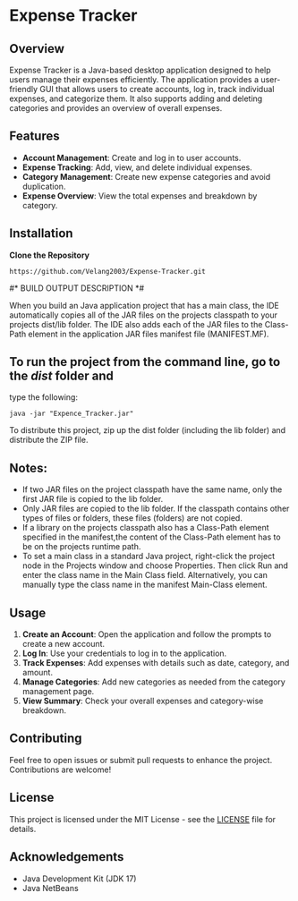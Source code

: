 # Expense Tracker

## Overview

Expense Tracker is a Java-based desktop application designed to help users manage their expenses efficiently. The application provides a user-friendly GUI that allows users to create accounts, log in, track individual expenses, and categorize them. It also supports adding and deleting categories and provides an overview of overall expenses.

## Features

- **Account Management**: Create and log in to user accounts.
- **Expense Tracking**: Add, view, and delete individual expenses.
- **Category Management**: Create new expense categories and avoid duplication.
- **Expense Overview**: View the total expenses and breakdown by category.

## Installation

**Clone the Repository**

   ```
   https://github.com/Velang2003/Expense-Tracker.git
   ```


#* BUILD OUTPUT DESCRIPTION *#

When you build an Java application project that has a main class, the IDE
automatically copies all of the JAR
files on the projects classpath to your projects dist/lib folder. The IDE
also adds each of the JAR files to the Class-Path element in the application
JAR files manifest file (MANIFEST.MF).

## To run the project from the command line, go to the *dist* folder and
type the following:

```
java -jar "Expence_Tracker.jar" 
```
To distribute this project, zip up the dist folder (including the lib folder)
and distribute the ZIP file.

## Notes:

* If two JAR files on the project classpath have the same name, only the first
JAR file is copied to the lib folder.
* Only JAR files are copied to the lib folder.
If the classpath contains other types of files or folders, these files (folders)
are not copied.
* If a library on the projects classpath also has a Class-Path element
specified in the manifest,the content of the Class-Path element has to be on
the projects runtime path.
* To set a main class in a standard Java project, right-click the project node
in the Projects window and choose Properties. Then click Run and enter the
class name in the Main Class field. Alternatively, you can manually type the
class name in the manifest Main-Class element.


## Usage

1. **Create an Account**: Open the application and follow the prompts to create a new account.
2. **Log In**: Use your credentials to log in to the application.
3. **Track Expenses**: Add expenses with details such as date, category, and amount.
4. **Manage Categories**: Add new categories as needed from the category management page.
5. **View Summary**: Check your overall expenses and category-wise breakdown.

## Contributing

Feel free to open issues or submit pull requests to enhance the project. Contributions are welcome!

## License

This project is licensed under the MIT License - see the [LICENSE](LICENSE) file for details.

## Acknowledgements

- Java Development Kit (JDK 17)
- Java NetBeans
